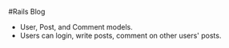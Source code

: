 #Rails Blog

- User, Post, and Comment models.
- Users can login, write posts, comment on other users' posts.
